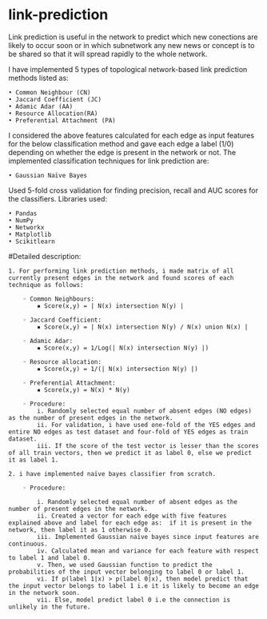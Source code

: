 # link-prediction

Link prediction is useful in the network to predict which new conections are likely to occur soon or in which subnetwork any new news or concept is to be shared so that it will spread rapidly to the whole network. 

I have implemented 5 types of topological network-based link prediction methods listed as:

    • Common Neighbour (CN)
    • Jaccard Coefficient (JC)
    • Adamic Adar (AA)
    • Resource Allocation(RA)
    • Preferential Attachment (PA)
    
I considered the above features calculated for each edge as input features for the below classification method and gave each edge a label (1/0) depending on whether the edge is present in the network or not.
The implemented classification techniques for link prediction are:

    • Gaussian Naïve Bayes

Used 5-fold cross validation for finding precision, recall and AUC scores for the classifiers.
Libraries used: 

    • Pandas
    • NumPy
    • Networkx
    • Matplotlib
    • Scikitlearn


#Detailed description:

    1. For performing link prediction methods, i made matrix of all currently present edges in the network and found scores of each technique as follows:
    
        ◦ Common Neighbours: 
            ▪ Score(x,y) = | N(x) intersection N(y) |
            
        ◦ Jaccard Coefficient: 
            ▪ Score(x,y) = | N(x) intersection N(y) / N(x) union N(x) |
            
        ◦ Adamic Adar:  
            ▪ Score(x,y) = 1/Log(| N(x) intersection N(y) |)
            
        ◦ Resource allocation:
            ▪ Score(x,y) = 1/(| N(x) intersection N(y) |)
            
        ◦ Preferential Attachment:
            ▪ Score(x,y) = N(x) * N(y)
            
        ◦ Procedure:
            i. Randomly selected equal number of absent edges (NO edges) as the number of present edges in the network.
            ii. For validation, i have used one-fold of the YES edges and entire NO edges as test dataset and four-fold of YES edges as train dataset.
            iii. If the score of the test vector is lesser than the scores of all train vectors, then we predict it as label 0, else we predict it as label 1.

    2. i have implemented naïve bayes classifier from scratch.
    
        ◦ Procedure: 
        
            i. Randomly selected equal number of absent edges as the number of present edges in the network.
            ii. Created a vector for each edge with five features explained above and label for each edge as:  if it is present in the network, then label it as 1 otherwise 0.
            iii. Implemented Gaussian naïve bayes since input features are continuous.
            iv. Calculated mean and variance for each feature with respect to label 1 and label 0.
            v. Then, we used Gaussian function to predict the probabilities of the input vector belonging to label 0 or label 1.
            vi. If p(label 1|x) > p(label 0|x), then model predict that the input vector belongs to label 1 i.e it is likely to become an edge in the network soon.
            vii. Else, model predict label 0 i.e the connection is unlikely in the future.

